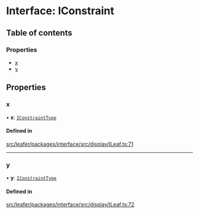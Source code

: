 # Interface: IConstraint

## Table of contents

### Properties

- [x](IConstraint.md#x)
- [y](IConstraint.md#y)

## Properties

### x

• **x**: [`IConstraintType`](../modules.md#iconstrainttype)

#### Defined in

[src/leafer/packages/interface/src/display/ILeaf.ts:71](https://github.com/leaferjs/leafer/blob/ce388543b1c91bc943ac7537f94ff47adf234c5d/packages/interface/src/display/ILeaf.ts#L71)

___

### y

• **y**: [`IConstraintType`](../modules.md#iconstrainttype)

#### Defined in

[src/leafer/packages/interface/src/display/ILeaf.ts:72](https://github.com/leaferjs/leafer/blob/ce388543b1c91bc943ac7537f94ff47adf234c5d/packages/interface/src/display/ILeaf.ts#L72)
